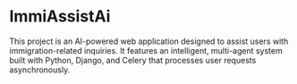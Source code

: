 # ImmiAssistAi
This project is an AI-powered web application designed to assist users with immigration-related inquiries. It features an intelligent, multi-agent system built with Python, Django, and Celery that processes user requests asynchronously.
